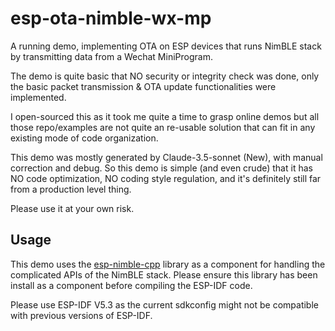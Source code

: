 # esp-ota-nimble-wx-mp

A running demo, implementing OTA on ESP devices that runs NimBLE stack by transmitting data from a Wechat MiniProgram.

The demo is quite basic that NO security or integrity check was done, only the basic packet transmission & OTA update functionalities were implemented.

I open-sourced this as it took me quite a time to grasp online demos but all those repo/examples are not quite an re-usable solution that can fit in any existing mode of code organization.

This demo was mostly generated by Claude-3.5-sonnet (New), with manual correction and debug. So this demo is simple (and even crude) that it has NO code optimization, NO coding style regulation, and it's definitely still far from a production level thing.

Please use it at your own risk.



## Usage

This demo uses the [esp-nimble-cpp](https://github.com/h2zero/esp-nimble-cpp) library as a component for handling the complicated APIs of the NimBLE stack. Please ensure this library has been install as a component before compiling the ESP-IDF code.

Please use ESP-IDF V5.3 as the current sdkconfig might not be compatible with previous versions of ESP-IDF.
